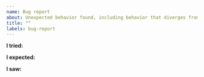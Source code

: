 ```yaml
---
name: Bug report
about: Unexpected behavior found, including behavior that diverges from documentation
title: ""
labels: bug-report
---
```


<!--

Thanks for filing a bug report!

If your bug is only reproducable with a given search index, please upload that
search index here or email it to stork@jameslittle.me.

If your bug relates to building, compiling, or developing Stork, please include
information about your Rust/Cargo version, your OS, and your Node version.

If helpful, please use the template below to fill out your feature request.
(If it's not helpful, feel free to delete it and do your own thing.)

Thanks!
-James

-->

**I tried:**

**I expected:**

**I saw:**
